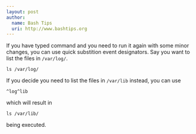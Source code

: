 ```yaml
---
layout: post
author:
  name: Bash Tips
  uri: http://www.bashtips.org
---
```

If you have typed command and you need to run it again with some minor changes, you can use quick substition event designators. Say you want to list the files in `/var/log/`.

    ls /var/log/

If you decide you need to list the files in `/var/lib` instead, you can use

    ^log^lib

which will result in

    ls /var/lib/

being executed.
